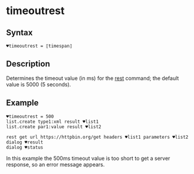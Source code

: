 # timeoutrest

## Syntax

```G1ANT
♥timeoutrest = ⟦timespan⟧
```

## Description

Determines the timeout value (in ms) for the [rest](https://manual.g1ant.com/link/G1ANT.Addon/G1ANT.Addon.Net/G1ANT.Addon.Net/Commands/RestCommand.md) command; the default value is 5000 (5 seconds).

## Example

```G1ANT
♥timeoutrest = 500
list.create type1:xml result ♥list1
list.create par1:value result ♥list2

rest get url https://httpbin.org/get headers ♥list1 parameters ♥list2
dialog ♥result
dialog ♥status
```

In this example the 500ms timeout value is too short to get a server response, so an error message appears.

